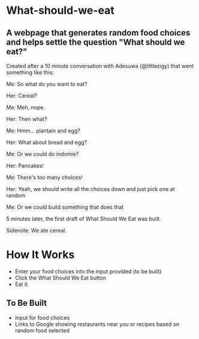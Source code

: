# What-should-we-eat
A webpage that generates random food choices and helps settle the question "What should we eat?"
---
Created after a 10 minute conversation with Adesuwa (@littlezigy) that went something like this:

Me: So what do you want to eat?

Her: Cereal?

Me: Meh, nope.

Her: Then what?

Me: Hmm... plantain and egg?

Her: What about bread and egg?

Me: Or we could do indomie?

Her: Pancakes!

Me: There's too many choices!

Her: Yeah, we should write all the choices down and just pick one at random

Me: Or we could build something that does that

5 minutes later, the first draft of What Should We Eat was built.

Sidenote: We ate cereal.

# How It Works
- Enter your food choices into the input provided (to be built)
- Click the What Should We Eat button
- Eat it.

## To Be Built
- Input for food choices
- Links to Google showing restaurants near you or recipes based on random food selected
